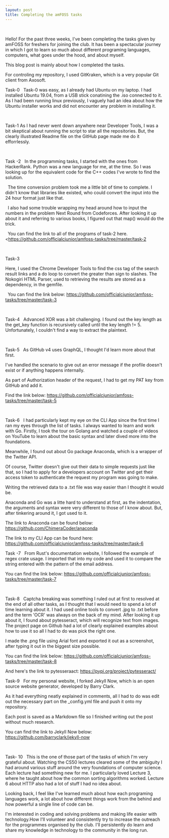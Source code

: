 ```yaml
---
layout: post 
title: Completing the amFOSS tasks
---
```

&nbsp;

Hello!
For the past three weeks, I've been completing the tasks given by amFOSS for freshers for joining the club. It has been a spectacular 
journey in which I got to learn so much about different programing languages, computers, what goes under the hood, and about myself. 
&nbsp;

This blog post is mainly about how I completed the tasks.
&nbsp;

For controling my repository, I used GitKraken, which is a very popular Git client from Axosoft.
&nbsp;

Task-0 &nbsp;
Task-0 was easy, as I already had Ubuntu on my laptop. I had installed Ubuntu 19.04, from a USB stick conatining the .iso connected to it.
As I had been running linux previously, I vaguely had an idea about how the Ubuntu installer works and did not encounter any problem in installing it.

&nbsp;

Task-1
As I had never went down anywhere near Developer Tools, I was a bit skeptical about running the script to star all the repositories. But, the clearly illustrated Readme file on the GitHub page made me do it efforrlessly.

&nbsp;

Task -2 &nbsp;
In the programming tasks, I started with the ones from HackerRank. Python was a new language for me, at the time. So I was looking up for the equivalent code for the C++ codes I've wrote to find the solution.

&nbsp;
The time conversion problem took me a little bit of time to complete. I didn't know that libraries like existed, who could convert the input into the 24 hour format just like that.

&nbsp;
I also had some trouble wrapping my head around how to input the numbers in the problem Next Round from Codeforces. After looking it up about it and referring to various books, I figured out that map() would do the trick.

&nbsp;
You can find the link to all of the programs of task-2 here.
<<https://github.com/officialcjunior/amfoss-tasks/tree/master/task-2>

&nbsp;

Task-3 &nbsp;

Here, I used the Chrome Developer Tools to find the css tag of the search result links and a do loop to convert the greater than sign to slashes.
The Nokogiri HTML Parser, used to retrieving the results are stored as a dependency, in the gemfile.

&nbsp;
You can find the link below:
<https://github.com/officialcjunior/amfoss-tasks/tree/master/task-3>

&nbsp;

Task-4 &nbsp;
Advanced XOR was a bit challenging.
I found out the key length as the get_key function is recursively called until the key length != 5.
Unfortunately, I couldn't find a way to extract the plaintext. 

&nbsp;

Task-5 &nbsp;
As GitHub v4 uses GraphQL, I thought I'd learn more about that first.

I've handled the scenario to give out an error message if the profile doesn't exist or if anything happens internally.

As part of Authorization header of the request, I had to get my PAT key from GitHub and add it.

Find the link below:
<https://github.com/officialcjunior/amfoss-tasks/tree/master/task-5>

&nbsp;

Task-6 &nbsp;
I had particularly kept my eye on the CLI App since the first time I ran my eyes through the list of tasks. I always wanted to learn and work with Go. 
Firstly, I took the tour on Golang and watched a couple of videos on YouTube to learn about the basic syntax and later dived more into the foundations.
&nbsp;

Meanwhile, I found out about Go package Anaconda, which is a wrapper of the Twitter API.
&nbsp;

Of course, Twitter doesn't give out their data to simple requests just like that, so I had to apply for a developers account on Twitter and get their access token to authenticate the request my program was going to make.
&nbsp;

Writing the retrieved data to a .txt file was way easier than I thought it would be. 
&nbsp;

Anaconda and Go was a litte hard to understand at first, as the indentation, the arguments and syntax were very different to those of I know about. But, after tinkering around it, I got used to it.


The link to Anaconda can be found below:
<https://github.com/ChimeraCoder/anaconda>

The link to my CLI App can be found here:
<https://github.com/officialcjunior/amfoss-tasks/tree/master/task-6>
&nbsp;

Task -7 &nbsp;
From Rust's documentation website, I followed the example of regex crate usage. I imported that into my code and used it to compare the string entered with the pattern of the email address.

You can find the link below:
<https://github.com/officialcjunior/amfoss-tasks/tree/master/task-7>

&nbsp;

Task-8 &nbsp;
Captcha breaking was something I ruled out at first to resolved at the end of all other tasks, as I thought that I would need to spend a lot of time learning about it.
I had used online tools to convert .jpg to .txt before and the term 'OCR' was always on the back of my mind. After looking it up about it, I found about pytesseract, which will recognize text from images.
The project page on Github had a lot of clearly explained examples about how to use it so all I had to do was pick the right one.

I made the .png file using Arial font and exported it out as a screenshot, after typing it out in the biggest size possible.

You can find the link below:
<https://github.com/officialcjunior/amfoss-tasks/tree/master/task-8>

And here's the link to pytesseraact:
<https://pypi.org/project/pytesseract/>
&nbsp;

Task-9 &nbsp;
For my personal website, I forked Jekyll Now, which is an open source website generator, developed by Barry Clark.

As it had everything neatly explained in comments, all I had to do was edit out the necessary part on the _config.yml file and push it onto my repository.

Each post is saved as a Markdown file so I finished writing out the post without much research.

You can find the link to Jekyll Now below:
<https://github.com/barryclark/jekyll-now>

&nbsp;


Task- 10 &nbsp;
This is the one of those part of the tasks of which I'm very grateful about. Watching the CS50 lectures cleared some of the ambiguity I had around various stuff around the very foundations of computer science. Each lecture had something new for me. I particularly loved Lecture 3, where he taught about how the common sorting algorithms worked. Lecture 6 about HTTP also had a lot of stuff I had no idea about.
&nbsp;

Looking back, I feel like I've learned much about how each programing languages work, a lot about how different things work from the behind and how powerful a single line of code can be.
&nbsp;

I'm interested in coding and solving problems and making life easier with technology.How
I'll volunteer and consistently try to increase the outreach for the programmes organised by the club. I'll persistently do learn and share my knowledge in technology to the community in the long run.



